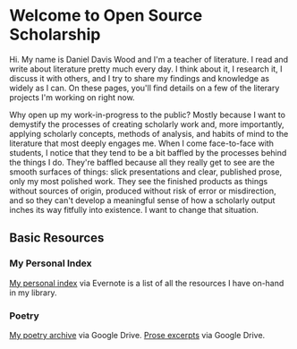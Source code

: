 # Welcome to Open Source Scholarship

Hi. My name is Daniel Davis Wood and I'm a teacher of literature. I read and write about literature pretty much every day. I think about it, I research it, I discuss it with others, and I try to share my findings and knowledge as widely as I can. On these pages, you'll find details on a few of the literary projects I'm working on right now.

Why open up my work-in-progress to the public? Mostly because I want to demystify the processes of creating scholarly work and, more importantly, applying scholarly concepts, methods of analysis, and habits of mind to the literature that most deeply engages me. When I come face-to-face with students, I notice that they tend to be a bit baffled by the processes behind the things I do. They're baffled because all they really get to see are the smooth surfaces of things: slick presentations and clear, published prose, only my most polished work. They see the finished products as things without sources of origin, produced without risk of error or misdirection, and so they can't develop a meaningful sense of how a scholarly output inches its way fitfully into existence. I want to change that situation.


## Basic Resources

### My Personal Index

[My personal index](https://www.evernote.com/shard/s192/sh/4cc64c94-92be-4502-9312-79fabdcc859b/1dc522c07efe5e51e4e969f851cd1f0a) via Evernote is a list of all the resources I have on-hand in my library.

### Poetry
[My poetry archive](https://drive.google.com/open?id=0B_FDz9fGePxpMnhENHFrWjBWTGc) via Google Drive.
[Prose excerpts](https://drive.google.com/open?id=0B_FDz9fGePxpZzZITFVZSFBMZEU) via Google Drive.
